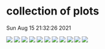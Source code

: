 # collection of plots
Sun Aug 15 21:32:26 2021

<img src="./T6bbWWoff_2EqMassAx_EqMassBx-0.5y_EqMassCx-y_combined_pretty.png?1629055946.4741838" />
<img src="./TChiWZ_2EqMassAx_EqMassBy_combined_pretty.png?1629055946.4741838" />
<img src="./TSmuSmuDisp_2EqMassAx_EqWidthAy_EqMassB0.0_combined_pretty.png?1629055946.4741838" />
<img src="./TChiWZoff_2EqMassAx_EqMassBy_combined_pretty.png?1629055946.4741838" />
<img src="./TStauStau_2EqMassAx_EqMassBy_combined_pretty.png?1629055946.4741838" />
<img src="./TSelSelDisp_2EqMassAx_EqWidthAy_EqMassB0.0_combined_pretty.png?1629055946.4741838" />
<img src="./T6bbHH_2EqMassAx_EqMassBy_EqMassCy-130.0_combined_pretty.png?1629055946.4741838" />
<img src="./T2bbWWoff_2EqMassAx_EqMassBx-y_combined_pretty.png?1629055946.4741838" />
<img src="./TStauStauDisp_2EqMassAx_EqWidthAy_EqMassB0.0_combined_pretty.png?1629055946.4741838" />
<img src="./TChiWH_2EqMassAx_EqMassBy_combined_pretty.png?1629055946.4741838" />
<img src="./T6bbHH_2EqMassAx_EqMassBy_EqMassC60.0_combined_pretty.png?1629055946.4741838" />
